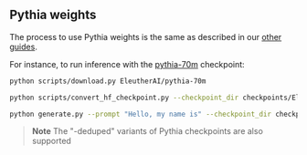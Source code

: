 ## Pythia weights

The process to use Pythia weights is the same as described in our [other guides](download_weights.md).

For instance, to run inference with the [pythia-70m](https://huggingface.co/EleutherAI/pythia-70m) checkpoint:

```bash
python scripts/download.py EleutherAI/pythia-70m

python scripts/convert_hf_checkpoint.py --checkpoint_dir checkpoints/EleutherAI/pythia-70m

python generate.py --prompt "Hello, my name is" --checkpoint_dir checkpoints/EleutherAI/pythia-70m
```

> **Note**
> The "-deduped" variants of Pythia checkpoints are also supported